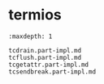 # termios

```{toctree}
:maxdepth: 1

tcdrain.part-impl.md
tcflush.part-impl.md
tcgetattr.part-impl.md
tcsendbreak.part-impl.md
```
